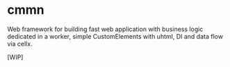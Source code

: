 # cmmn

Web framework for building fast web application with business logic dedicated in a worker, simple CustomElements with uhtml, DI and data flow via cellx.

[WIP]
